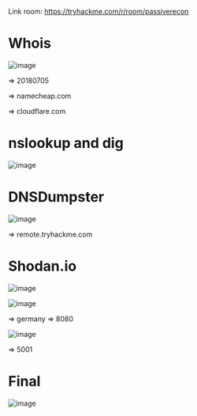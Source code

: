 Link room: https://tryhackme.com/r/room/passiverecon

# Whois
![image](https://github.com/nguyenngocdung18/tryhackme/assets/134156226/0b7e90b2-5efd-43b6-80c9-a7bc6cb135a8)

=> 20180705

=> namecheap.com

=> cloudflare.com
# nslookup and dig
![image](https://github.com/nguyenngocdung18/tryhackme/assets/134156226/25dfdd10-24eb-4f40-a937-752a7756c605)

# DNSDumpster
![image](https://github.com/nguyenngocdung18/tryhackme/assets/134156226/0206c30b-e218-4eea-abad-19fc5346a6a1)

=> remote.tryhackme.com

# Shodan.io
![image](https://github.com/nguyenngocdung18/tryhackme/assets/134156226/9c878929-d768-47ef-a211-2aa70da2063b)

![image](https://github.com/nguyenngocdung18/tryhackme/assets/134156226/bfb3e150-9b02-45b3-b316-70d93b52dbc5)

=> germany 
=> 8080

![image](https://github.com/nguyenngocdung18/tryhackme/assets/134156226/ce7b6caa-8ee4-4928-ac9e-34d7d1c4db15)

=> 5001
# Final
![image](https://github.com/nguyenngocdung18/tryhackme/assets/134156226/6f9ccaaf-d59e-419f-a5ed-747ae7e86e00)
